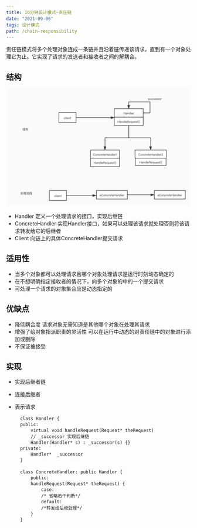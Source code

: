 ```yaml
---
title: 10分钟设计模式-责任链
date: "2021-09-06"
tags: 设计模式
path: /chain-responsibility
---
```


责任链模式将多个处理对象连成一条链并且沿着链传递该请求，直到有一个对象处理它为止。它实现了请求的发送者和接收者之间的解耦合。

## 结构
![责任链结构](../computerBaseStatic/designMode/chainstruct.png)

* Handler
定义一个处理请求的接口，实现后继链
* ConcreteHandler
实现Handler接口，如果可以处理该请求就处理否则将该请求转发给它的后继者
* Client
向链上的具体ConcreteHandler提交请求

## 适用性
* 当多个对象都可以处理请求且哪个对象处理请求是运行时刻动态确定的
* 在不想明确指定接收者的情况下，向多个对象的中的一个提交请求
* 可处理一个请求的对象集合应是动态指定的

## 优缺点
* 降低耦合度 请求对象无需知道是其他哪个对象在处理其请求
* 增强了给对象指派职责的灵活性  可以在运行中动态的对责任链中的对象进行添加或删除
* 不保证被接受  

## 实现

* 实现后继者链
* 连接后继者
* 表示请求


        class Handler {
        public:
            virtual void handleRequest(Request* theRequest)
            // _successor 实现后继链
            Handler(Handler* s) : _successor(s) {}
        private:
            Handler*  _successor
        }

        class ConcreteHandler: public Handler {
            public:
            handleRequest(Request* theRequest) {
                case:
                /* 省略若干判断*/
                default:
                /*转发给后继处理*/    
            }
        }


